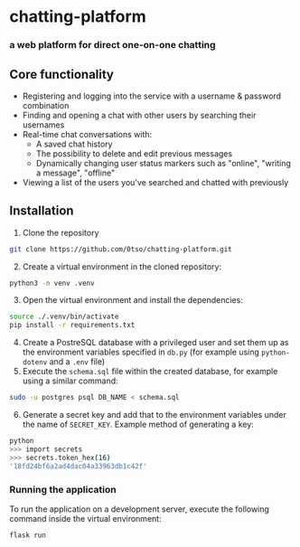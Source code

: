 # **chatting-platform**

### a web platform for direct one-on-one chatting

## Core functionality
* Registering and logging into the service with a username & password combination
* Finding and opening a chat with other users by searching their usernames
* Real-time chat conversations with:
	* A saved chat history
	* The possibility to delete and edit previous messages
	* Dynamically changing user status markers such as "online", "writing a message", "offline"
* Viewing a list of the users you've searched and chatted with previously

## Installation

1. Clone the repository
```sh
git clone https://github.com/0tso/chatting-platform.git
```
2. Create a virtual environment in the cloned repository:
```sh
python3 -m venv .venv
```
3. Open the virtual environment and install the dependencies:
```sh
source ./.venv/bin/activate
pip install -r requirements.txt
```
4. Create a PostreSQL database with a privileged user and set them up as the environment variables specified in `db.py` (for example using `python-dotenv` and a `.env` file)
5. Execute the `schema.sql` file within the created database, for example using a similar command:
```sh
sudo -u postgres psql DB_NAME < schema.sql
```
6. Generate a secret key and add that to the environment variables under the name of `SECRET_KEY`. Example method of generating a key:
```sh
python
>>> import secrets
>>> secrets.token_hex(16)
'18fd24bf6a2ad4dac04a33963db1c42f'
```

### Running the application

To run the application on a development server, execute the following command inside the virtual environment:
```sh
flask run
```